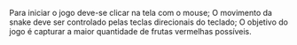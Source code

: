 Para iniciar o jogo deve-se clicar na tela com o mouse;
O movimento da snake deve ser controlado pelas teclas direcionais do teclado;
O objetivo do jogo é capturar a maior quantidade de frutas vermelhas possíveis.
